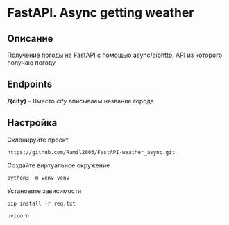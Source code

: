 # FastAPI. Async getting weather

## Описание

Получение погоды на FastAPI с помощью async/aiohttp. 
[API](https://www.weatherbit.io/api/weather-current) из которого получаю погоду

## Endpoints

**/{city}** - Вместо *city* вписываем название города

## Настройка

Склонируйте проект
```
https://github.com/Ramil2003/FastAPI-weather_async.git
```

Создайте виртуальное окружение

```
python3 -m venv venv
```

Установите зависимости

```
pip install -r req.txt
```

```
uvicorn 
```
